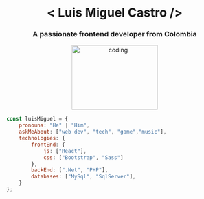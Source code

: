 <h1 align="center"> < Luis Miguel Castro /></h1>
<h3 align="center">A passionate frontend developer from Colombia</h3>

<p align="center"><img src="https://i.pinimg.com/originals/19/13/d0/1913d04ea6a314311dc8ff7b85f6033b.gif" alt="coding" width="200" height="150"/> </p>


```javascript
const luisMiguel = {
    pronouns: "He" | "Him",
    askMeAbout: ["web dev", "tech", "game","music"],
    technologies: {
        frontEnd: {
            js: ["React"],
            css: ["Bootstrap", "Sass"]
        },
        backEnd: [".Net", "PHP"],
        databases: ["MySql", "SqlServer"],
    }
};
```

